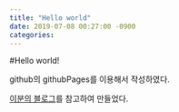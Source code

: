 ```yaml
---
title: "Hello world"
date: 2019-07-08 00:27:00 -0900
categories:
---
```


#Hello world!

github의 githubPages를 이용해서 작성하였다. 

[이분의 블로그](https://dreamgonfly.github.io/2018/01/27/jekyll-remote-theme.html)를 참고하여 만들었다.


